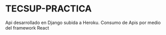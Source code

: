# TECSUP-PRACTICA
Api desarrollado en Django subida a Heroku.
Consumo de Apis por medio del framework React
